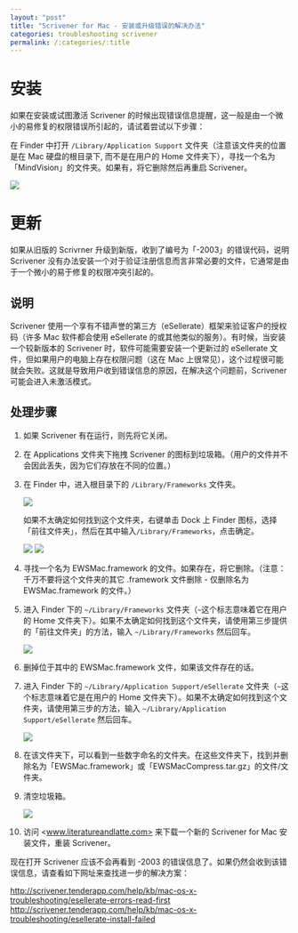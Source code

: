 ```yaml
---
layout: "post"
title: "Scrivener for Mac - 安装或升级错误的解决办法"
categories: troubleshooting scrivener
permalink: /:categories/:title
---
```


# 安装

如果在安装或试图激活 Scrivener 的时候出现错误信息提醒，这一般是由一个微小的易修复的权限错误所引起的，请试着尝试以下步骤：

在 Finder 中打开 `/Library/Application Support` 文件夹（注意该文件夹的位置是在 Mac 硬盘的根目录下, 而不是在用户的 Home 文件夹下），寻找一个名为 「MindVision」的文件夹。如果有，将它删除然后再重启 Scrivener。

![](https://i.imgur.com/JXNPSZR.jpg)

# 更新

如果从旧版的 Scrivrner 升级到新版，收到了编号为「-2003」的错误代码，说明 Scrivener 没有办法安装一个对于验证注册信息而言非常必要的文件，它通常是由于一个微小的易于修复的权限冲突引起的。

## 说明

Scrivener 使用一个享有不错声誉的第三方（eSellerate）框架来验证客户的授权码（许多 Mac 软件都会使用 eSellerate 的或其他类似的服务）。有时候，当安装一个较新版本的 Scrivener 时，软件可能需要安装一个更新过的 eSellerate 文件，但如果用户的电脑上存在权限问题（这在 Mac 上很常见），这个过程很可能就会失败。这就是导致用户收到错误信息的原因，在解决这个问题前，Scrivener 可能会进入未激活模式。

## 处理步骤

1. 如果 Scrivener 有在运行，则先将它关闭。
2. 在 Applications 文件夹下拖拽 Scrivener 的图标到垃圾箱。（用户的文件并不会因此丢失，因为它们存放在不同的位置。）
3. 在 Finder 中，进入根目录下的 `/Library/Frameworks` 文件夹。

	![](https://i.imgur.com/UHau7O0.jpg)

	如果不太确定如何找到这个文件夹，右键单击 Dock 上 Finder 图标，选择「前往文件夹」，然后在其中输入`/Library/Frameworks`，点击确定。

	![](https://i.imgur.com/BFT5Pnq.png)
	![](https://i.imgur.com/oHQ93Iu.jpg)

4. 寻找一个名为 EWSMac.framework 的文件。如果存在，将它删除。（注意：千万不要将这个文件夹的其它 .framework 文件删除 - 仅删除名为 EWSMac.framework 的文件。）
5. 进入 Finder 下的 `~/Library/Frameworks` 文件夹（`~`这个标志意味着它在用户的 Home 文件夹下）。如果不太确定如何找到这个文件夹，请使用第三步提供的「前往文件夹」的方法，输入 `~/Library/Frameworks` 然后回车。

	![](https://i.imgur.com/DNuR0gy.jpg)

6. 删掉位于其中的 EWSMac.framework 文件，如果该文件存在的话。
7. 进入 Finder 下的 `~/Library/Application Support/eSellerate` 文件夹（`~`这个标志意味着它是在用户的 Home 文件夹下）。如果不太确定如何找到这个文件夹，请使用第三步的方法，输入 `~/Library/Application Support/eSellerate` 然后回车。

	![](https://i.imgur.com/EnM1PHN.jpg)

8. 在该文件夹下，可以看到一些数字命名的文件夹。在这些文件夹下，找到并删除名为「EWSMac.framework」或「EWSMacCompress.tar.gz」的文件/文件夹。
9. 清空垃圾箱。

	![](https://i.imgur.com/fidUAQK.jpg)
	
10. 访问 <www.literatureandlatte.com> 来下载一个新的 Scrivener for Mac 安装文件，重装 Scrivener。

现在打开 Scrivener 应该不会再看到 -2003 的错误信息了。如果仍然会收到该错误信息，请查看如下网址来查找进一步的解决方案：

<http://scrivener.tenderapp.com/help/kb/mac-os-x-troubleshooting/esellerate-errors-read-first>
<http://scrivener.tenderapp.com/help/kb/mac-os-x-troubleshooting/esellerate-install-failed>
